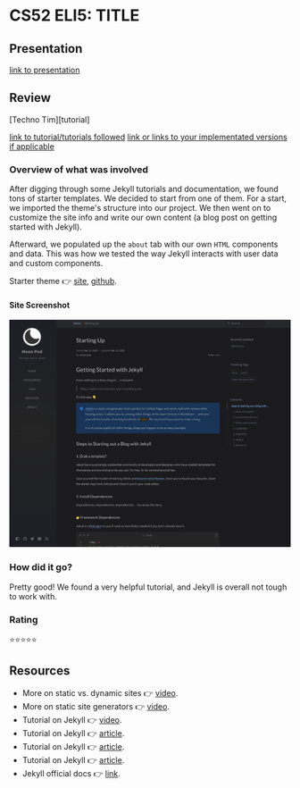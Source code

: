 # CS52 ELI5:  TITLE

## Presentation

[link to presentation](http://docs.google.com)

## Review


[Techno Tim][tutorial]

[link to tutorial/tutorials followed](http://google.com)
[link or links to your implementated versions if applicable](http://google.com)

### Overview of what was involved

After digging through some Jekyll tutorials and documentation, we
found tons of starter templates. We decided to start from one of them.
For a start, we imported the theme's structure into our project.
We then went on to customize the site info and write our own content
(a blog post on getting started with Jekyll).

Afterward, we populated up the `about` tab with our own `HTML` components
and data. This was how we tested the way Jekyll interacts with user
data and custom components.

Starter theme :point_right: [site][starter-theme], [github][starter-theme-github].

#### Site Screenshot

![screenshot](assets/img/moon-site-screenshot.png)

### How did it go?

Pretty good! We found a very helpful tutorial, and Jekyll is overall
not tough to work with.

###  Rating

⭐️⭐️⭐️⭐️⭐️

## Resources

- More on static vs. dynamic sites :point_right: [video][static-vs-dynamic].
- More on static site generators :point_right: [video][static-site-gen].
- Tutorial on Jekyll :point_right: [video][tutorial-video].
- Tutorial on Jekyll :point_right: [article][tutorial-article-1].
- Tutorial on Jekyll :point_right: [article][tutorial-article-2].
- Tutorial on Jekyll :point_right: [article][tutorial-article-3].
- Jekyll official docs :point_right: [link][jekyll-docs].


[jekyll]:   https://www.npmjs.com/package/jekyll
[themes]:   https://jekyllthemes.io/
[ruby-gem]: https://guides.rubygems.org/rubygems-basics/
[jemoji]:   https://github.com/jekyll/jemoji

[starter-theme]:          https://chirpy.cotes.page/posts/getting-started/
[starter-theme-github]:   https://github.com/cotes2020/chirpy-starter

[static-vs-dynamic]:      https://www.youtube.com/watch?v=_wFJj94kSTU
[static-site-gen]:        https://www.youtube.com/watch?v=3INXQ_4W42g
[tutorial-video]:         https://youtu.be/F8iOU1ci19Q
[tutorial-article-1]:     https://www.taniarascia.com/make-a-static-website-with-jekyll/
[tutorial-article-2]:     https://www.section.io/engineering-education/build-a-jekyll-site/
[tutorial-article-3]:     https://www.smashingmagazine.com/2014/08/build-blog-jekyll-github-pages/
[jekyll-docs]:            https://jekyllrb.com/docs/
